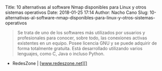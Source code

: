 Title: 10 alternativas al software Nmap disponibles para Linux y otros sistemas operativos
Date: 2018-01-25 17:14
Author: Nacho Cano
Slug: 10-alternativas-al-software-nmap-disponibles-para-linux-y-otros-sistemas-operativos

> Se trata de uno de los softwares más utilizados por usuarios y profesionales
> para conocer, sobre todo, las conexiones activas existentes en un equipo.
> Posee licencia GNU y se puede adquirir de forma totalmente gratuita. Está
> desarrollado utilizando varios lenguajes, como C, Java o incluso Python.

- RedesZone | [www.redeszone.net][]

  [www.redeszone.net]: https://www.redeszone.net/2018/01/24/10-alternativas-al-software-nmap-disponibles-linux-otros-sistemas-operativos/
    "10 alternativas al software Nmap disponibles para Linux y otros sistemas operativos"
